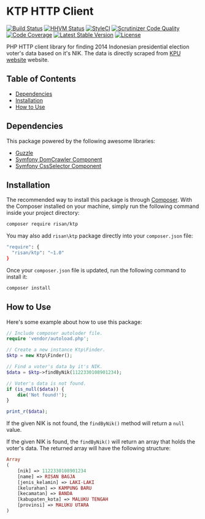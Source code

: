 # KTP HTTP Client

[![Build Status](https://travis-ci.org/risan/ktp.svg?branch=master)](https://travis-ci.org/risan/ktp)
[![HHVM Status](http://hhvm.h4cc.de/badge/risan/ktp.svg?style=flat)](http://hhvm.h4cc.de/package/risan/ktp)
[![StyleCI](https://styleci.io/repos/53063075/shield?style=flat)](https://styleci.io/repos/53063075)
[![Scrutinizer Code Quality](https://scrutinizer-ci.com/g/risan/ktp/badges/quality-score.png?b=master)](https://scrutinizer-ci.com/g/risan/ktp/?branch=master)
[![Code Coverage](https://scrutinizer-ci.com/g/risan/ktp/badges/coverage.png?b=master)](https://scrutinizer-ci.com/g/risan/ktp/?branch=master)
[![Latest Stable Version](https://poser.pugx.org/risan/ktp/v/stable)](https://packagist.org/packages/risan/ktp)
[![License](https://poser.pugx.org/risan/ktp/license)](https://packagist.org/packages/risan/ktp)

PHP HTTP client library for finding 2014 Indonesian presidential election voter's data based on it's NIK. The data is directly scraped from [KPU website](https://data.kpu.go.id/ss8.php) website.

## Table of Contents

* [Dependencies](#dependencies)
* [Installation](#installation)
* [How to Use](#how-to-use)

## Dependencies

This package powered by the following awesome libraries:

* [Guzzle](https://github.com/guzzle/guzzle)
* [Symfony DomCrawler Component](https://github.com/symfony/dom-crawler)
* [Symfony CssSelector Component](https://github.com/symfony/css-selector)

## Installation

The recommended way to install this package is through [Composer](https://getcomposer.org/). With the Composer installed on your machine, simply run the following command inside your project directory:

```bash
composer require risan/ktp
```

You may also add `risan\ktp` package directly into your `composer.json` file:

```bash
"require": {
  "risan/ktp": "~1.0"
}
```

Once your `composer.json` file is updated, run the following command to install it:

```bash
composer install
```

## How to Use

Here's some example about how to use this package:

```php
// Include composer autoloder file.
require 'vendor/autoload.php';

// Create a new instance Ktp\Finder.
$ktp = new Ktp\Finder();

// Find a voter's data by it's NIK.
$data = $ktp->findByNik(1122330108901234);

// Voter's data is not found.
if (is_null($data)) {
    die('Not found!');
}

print_r($data);
```

If the given NIK is not found, the `findByNik()` method will return a `null` value.

If the given NIK is found, the `findByNik()` will return an array that holds the voter's data. The returned array will have the following structure:

```php
Array
(
    [nik] => 1122330108901234
    [name] => RISAN BAGJA
    [jenis_kelamin] => LAKI-LAKI
    [kelurahan] => KAMPUNG BARU
    [kecamatan] => BANDA
    [kabupaten_kota] => MALUKU TENGAH
    [provinsi] => MALUKU UTARA
)
```



